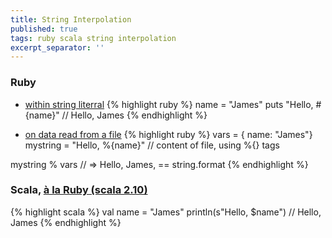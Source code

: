 ```yaml
---
title: String Interpolation
published: true
tags: ruby scala string interpolation
excerpt_separator: ''
---
```

### Ruby
- [within string literral](http://ruby-for-beginners.rubymonstas.org/bonus/string_interpolation.html)
{% highlight ruby %}
name = "James"
puts "Hello, #{name}"  // Hello, James
{% endhighlight %}

- [on data read from a file](https://stackoverflow.com/questions/346380/in-ruby-can-you-perform-string-interpolation-on-data-read-from-a-file/6526209#6526209)
{% highlight ruby %}
vars = { name: "James"}
mystring = "Hello, %{name}"			// content of file, using %{} tags

mystring % vars 					// => Hello, James, == string.format
{% endhighlight %}


### Scala, [à la Ruby (scala 2.10)](https://docs.scala-lang.org/overviews/core/string-interpolation.html)

{% highlight scala %}
val name = "James"
println(s"Hello, $name")  // Hello, James
{% endhighlight %}
